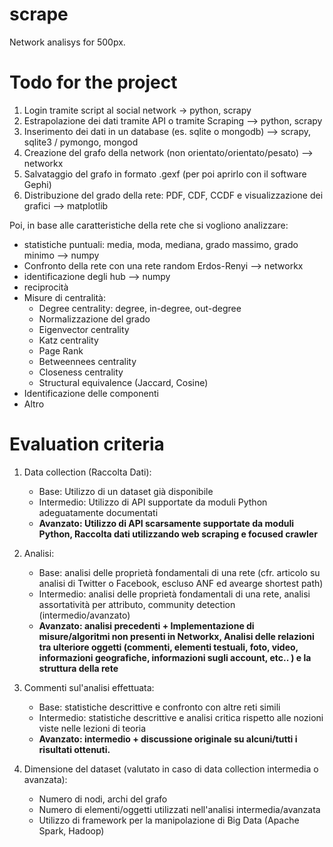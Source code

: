 # scrape
Network analisys for 500px.

# Todo for the project

 1. Login tramite script al social network -> python, scrapy
 2. Estrapolazione dei dati tramite API o tramite Scraping --> python, scrapy
 3. Inserimento dei dati in un database (es. sqlite o mongodb) --> scrapy, sqlite3 / pymongo, mongod
 4. Creazione del grafo della network (non orientato/orientato/pesato) --> networkx
 5. Salvataggio del grafo in formato .gexf (per poi aprirlo con il software Gephi)
 6. Distribuzione del grado della rete: PDF, CDF, CCDF e visualizzazione dei grafici --> matplotlib

Poi, in base alle caratteristiche della rete che si vogliono analizzare:

 - statistiche puntuali: media, moda, mediana, grado massimo, grado minimo --> numpy
 - Confronto della rete con una rete random Erdos-Renyi --> networkx
 - identificazione degli hub --> numpy
 - reciprocità
 - Misure di centralità:
	 - Degree centrality: degree, in-degree, out-degree
	 - Normalizzazione del grado
	 - Eigenvector centrality
	 - Katz centrality
	 - Page Rank
	 - Betweennees centrality
	 - Closeness centrality
	 - Structural equivalence (Jaccard, Cosine)
 - Identificazione delle componenti 
 - Altro

# Evaluation criteria

 1. Data collection (Raccolta Dati):
	- Base: Utilizzo di un dataset già disponibile
	- Intermedio: Utilizzo di API supportate da moduli Python adeguatamente documentati
	- **Avanzato: Utilizzo di API scarsamente supportate da moduli Python, Raccolta dati utilizzando web scraping e focused crawler**

 2. Analisi:
	- Base: analisi delle proprietà fondamentali di una rete (cfr. articolo su analisi di Twitter o Facebook, escluso ANF ed avearge shortest path)
	- Intermedio: analisi delle proprietà fondamentali di una rete, analisi assortatività per attributo, community detection (intermedio/avanzato)
	- **Avanzato: analisi precedenti + Implementazione di misure/algoritmi non presenti in Networkx, Analisi delle relazioni tra ulteriore oggetti (commenti, elementi testuali, foto, video, informazioni geografiche, informazioni sugli account, etc.. ) e la struttura della rete**

 3. Commenti sul'analisi effettuata:
	- Base: statistiche descrittive e confronto con altre reti simili
	- Intermedio: statistiche descrittive e analisi critica rispetto alle nozioni viste nelle lezioni di teoria
	- **Avanzato: intermedio + discussione originale su alcuni/tutti i risultati ottenuti.**

 4. Dimensione del dataset (valutato in caso di data collection intermedia o avanzata):
	- Numero di nodi, archi del grafo
	- Numero di elementi/oggetti utilizzati nell'analisi intermedia/avanzata
	- Utilizzo di framework per la manipolazione di Big Data (Apache Spark, Hadoop)